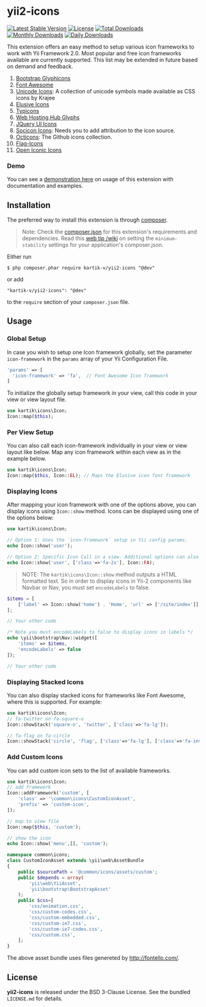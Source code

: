 yii2-icons
==========

[![Latest Stable Version](https://poser.pugx.org/kartik-v/yii2-icons/v/stable)](https://packagist.org/packages/kartik-v/yii2-icons)
[![License](https://poser.pugx.org/kartik-v/yii2-icons/license)](https://packagist.org/packages/kartik-v/yii2-icons)
[![Total Downloads](https://poser.pugx.org/kartik-v/yii2-icons/downloads)](https://packagist.org/packages/kartik-v/yii2-icons)
[![Monthly Downloads](https://poser.pugx.org/kartik-v/yii2-icons/d/monthly)](https://packagist.org/packages/kartik-v/yii2-icons)
[![Daily Downloads](https://poser.pugx.org/kartik-v/yii2-icons/d/daily)](https://packagist.org/packages/kartik-v/yii2-icons)

This extension offers an easy method to setup various icon frameworks to work with Yii Framework 2.0. Most popular and free icon frameworks available are currently supported. This list may be extended in future based on demand and feedback.

1. [Bootstrap Glyphicons](http://getbootstrap.com/components/#glyphicons)
2. [Font Awesome](http://fortawesome.github.io/Font-Awesome/)
3. [Unicode Icons](http://demos.krajee.com/uni-icons/): A collection of unicode symbols made available as CSS icons by Krajee
4. [Elusive Icons](http://shoestrap.org/downloads/elusive-icons-webfont/)
5. [Typicons](http://typicons.com/)
6. [Web Hosting Hub Glyphs](http://www.webhostinghub.com/glyphs/)
7. [JQuery UI Icons](http://api.jqueryui.com/theming/icons/)
8. [Socicon Icons](http://www.socicon.com/): Needs you to add attribution to the icon source.
9. [Octicons](https://octicons.github.com/): The Github icons collection.
10. [Flag-Icons](http://lipis.github.io/flag-icon-css/)
11. [Open Iconic Icons](https://useiconic.com/open#icons)

### Demo
You can see a [demonstration here](http://demos.krajee.com/icons) on usage of this extension with documentation and examples.

## Installation

The preferred way to install this extension is through [composer](http://getcomposer.org/download/).

> Note: Check the [composer.json](https://github.com/kartik-v/yii2-icons/blob/master/composer.json) for this extension's requirements and dependencies. 
Read this [web tip /wiki](http://webtips.krajee.com/setting-composer-minimum-stability-application/) on setting the `minimum-stability` settings for your application's composer.json.

Either run

```
$ php composer.phar require kartik-v/yii2-icons "@dev"
```

or add

```
"kartik-v/yii2-icons": "@dev"
```

to the `require` section of your `composer.json` file.

## Usage

### Global Setup

In case you wish to setup one Icon framework globally, set the parameter `icon-framework` in the `params` array of your Yii Configuration File.

```php
'params' => [
  'icon-framework' => 'fa',  // Font Awesome Icon framework
]
```
To initialize the globally setup framework in your view, call this code in your view or view layout file.

```php
use kartik\icons\Icon;
Icon::map($this);  
```

### Per View Setup

You can also call each icon-framework individually in your view or view layout like below. Map any icon framework within each view as in the example below.

```php
use kartik\icons\Icon;
Icon::map($this, Icon::EL); // Maps the Elusive icon font framework
```

### Displaying Icons

After mapping your icon framework with one of the options above, you can display icons using `Icon::show` method. Icons can be displayed using one of the options below:

```php
use kartik\icons\Icon;

// Option 1: Uses the `icon-framework` setup in Yii config params. 
echo Icon::show('user'); 

// Option 2: Specific Icon Call in a view. Additional options can also be passed to style the icon.
echo Icon::show('user', ['class'=>'fa-2x'], Icon::FA); 
```

> NOTE:
> The `kartik\icons\Icon::show` method outputs a HTML formatted text. So in order to display icons in Yii-2 components like Navbar or Nav, you must set `encodeLabels` to false. 

```php
$items = [
    ['label' => Icon::show('home') . 'Home', 'url' => ['/site/index']],
];

// Your other code

/* Note you must encodeLabels to false to display icons in labels */
echo \yii\bootstrap\Nav::widget([
    'items' => $items,
    'encodeLabels' => false
]);

// Your other code
```

### Displaying Stacked Icons

You can also display stacked icons for frameworks like Font Awesome, where this is supported. For example:

```php
use kartik\icons\Icon;
// fa-twitter on fa-square-o
Icon::showStack('square-o', 'twitter', ['class'=>'fa-lg']);

// fa-flag on fa-circle
Icon::showStack('circle', 'flag', ['class'=>'fa-lg'], ['class'=>'fa-inverse']);
```

### Add Custom Icons

You can add custom icon sets to the list of available frameworks.

```php
use kartik\icons\Icon;
// add framework
Icon::addFramework('custom', [
    'class' => '\common\icons\CustomIconAsset',
    'prefix' => 'custom-icon',
]);

// map to view file
Icon::map($this, 'custom');

// show the icon
echo Icon::show('menu',[], 'custom');
```

```php
namespace common\icons;
class CustomIconAsset extends \yii\web\AssetBundle
{
    public $sourcePath = '@common/icons/assets/custom';
    public $depends = array(
        'yii\web\YiiAsset',
        'yii\bootstrap\BootstrapAsset'
    );
    public $css=[
        'css/animation.css',
        'css/custom-codes.css',
        'css/custom-embedded.css',
        'css/custom-ie7.css',
        'css/custom-ie7-codes.css',
        'css/custom.css',
    ];
}
```
The above asset bundle uses files genereted by http://fontello.com/.

## License

**yii2-icons** is released under the BSD 3-Clause License. See the bundled `LICENSE.md` for details.
